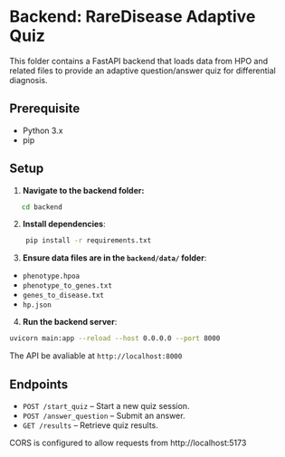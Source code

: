 # Backend: RareDisease Adaptive Quiz

This folder contains a FastAPI backend that loads data from HPO and related files to provide an adaptive question/answer quiz for differential diagnosis.

## Prerequisite

- Python 3.x
- pip


## Setup

1. **Navigate to the backend folder:**
```bash
   cd backend
```
2. **Install dependencies**:
```bash
    pip install -r requirements.txt
```
3. **Ensure data files are in the `backend/data/` folder**:
* `phenotype.hpoa`
* `phenotype_to_genes.txt`
* `genes_to_disease.txt`
* `hp.json`
4. **Run the backend server**:
```bash
uvicorn main:app --reload --host 0.0.0.0 --port 8000
```
The API be avaliable at `http://localhost:8000`

## Endpoints
* `POST /start_quiz` – Start a new quiz session.
* `POST /answer_question` – Submit an answer.
* `GET /results` – Retrieve quiz results.

CORS is configured to allow requests from http://localhost:5173